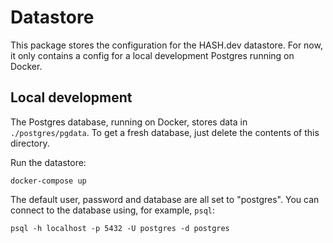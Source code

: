 # Datastore

This package stores the configuration for the HASH.dev datastore. For now, it
only contains a config for a local development Postgres running on Docker.


## Local development

The Postgres database, running on Docker, stores data in `./postgres/pgdata`.
To get a fresh database, just delete the contents of this directory.

Run the datastore:
```
docker-compose up
```

The default user, password and database are all set to "postgres". You can
connect to the database using, for example, `psql`:
```
psql -h localhost -p 5432 -U postgres -d postgres
```

